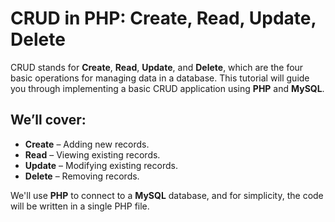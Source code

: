 # CRUD in PHP: Create, Read, Update, Delete

CRUD stands for **Create**, **Read**, **Update**, and **Delete**, which are the four basic operations for managing data in a database. This tutorial will guide you through implementing a basic CRUD application using **PHP** and **MySQL**.

## We’ll cover:

- **Create** – Adding new records.
- **Read** – Viewing existing records.
- **Update** – Modifying existing records.
- **Delete** – Removing records.

We'll use **PHP** to connect to a **MySQL** database, and for simplicity, the code will be written in a single PHP file.
